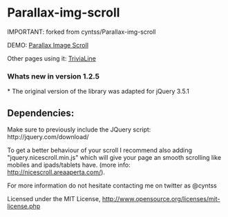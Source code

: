 Parallax-img-scroll
===================
IMPORTANT: forked from cyntss/Parallax-img-scroll

DEMO: <a href="http://cyntss.github.io/Parallax-img-scroll/" target="_blank"> Parallax Image Scroll</a>

Other pages using it:
<a href="http://trivialine.herokuapp.com/" target="_blank">TriviaLine</a>

<h3>Whats new in version 1.2.5</h3>
* The original version of the library was adapted for jQuery 3.5.1

<h2>Dependencies:</h2>
Make sure to previously include the JQuery script:
http://jquery.com/download/

To get a better behaviour of your scroll I recommend also adding "jquery.nicescroll.min.js" which will give your page an smooth scrolling like mobiles and ipads/tablets have.
(more info: http://nicescroll.areaaperta.com/).

For more information do not hesitate contacting me on twitter as @cyntss

Licensed under the MIT License, http://www.opensource.org/licenses/mit-license.php
